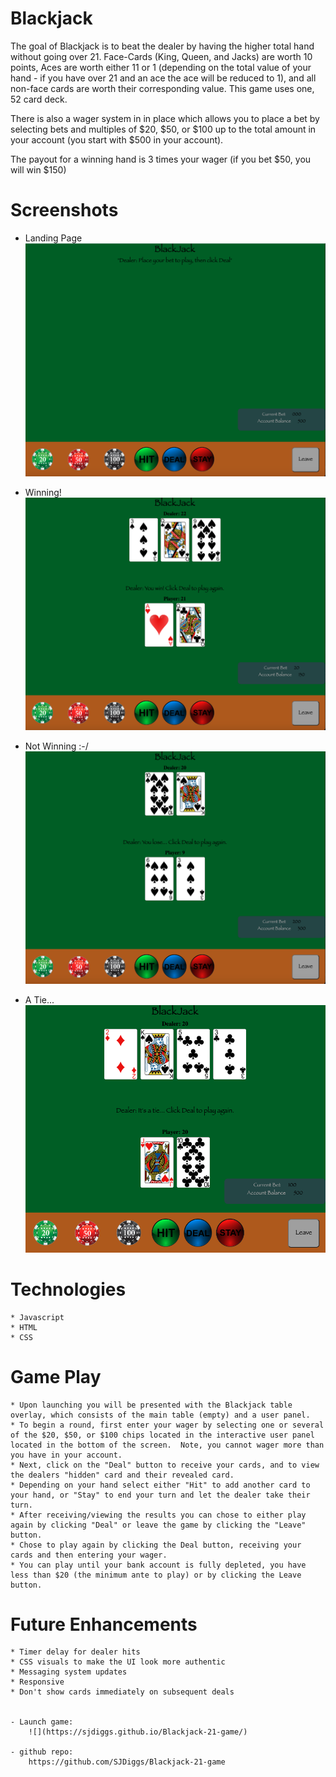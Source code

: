 # Blackjack

The goal of Blackjack is to beat the dealer by having the higher total hand without going over 21.  Face-Cards (King, Queen, and  Jacks) are worth 10 points, Aces are worth either 11 or 1 (depending on the total value of your hand - if you have over 21 and an ace the ace will be reduced to 1), and all non-face cards are worth their corresponding value.  This game uses one, 52 card deck.

There is also a wager system in in place which allows you to place a bet by selecting bets and multiples of $20, $50, or $100 up to the total amount in your account (you start with $500 in your account).

The payout for a winning hand is 3 times your wager (if you bet $50, you will win $150)

# Screenshots
 - Landing Page
 ![](./imgs/screenshots/BlackJack%20Initial%20Screen.png)

 - Winning!
 ![](./imgs/screenshots/BlackJack_Win.png)

 - Not Winning :-/
 ![](./imgs/screenshots/BlackJack_Lose.png)

 - A Tie...
 ![](./imgs/screenshots/BlackJack_Tie.png)

# Technologies
    * Javascript
    * HTML
    * CSS

# Game Play

    * Upon launching you will be presented with the Blackjack table overlay, which consists of the main table (empty) and a user panel.
    * To begin a round, first enter your wager by selecting one or several of the $20, $50, or $100 chips located in the interactive user panel located in the bottom of the screen.  Note, you cannot wager more than you have in your account.
    * Next, click on the "Deal" button to receive your cards, and to view the dealers "hidden" card and their revealed card.
    * Depending on your hand select either "Hit" to add another card to your hand, or "Stay" to end your turn and let the dealer take their turn.
    * After receiving/viewing the results you can chose to either play again by clicking "Deal" or leave the game by clicking the "Leave" button.
    * Chose to play again by clicking the Deal button, receiving your cards and then entering your wager.
    * You can play until your bank account is fully depleted, you have less than $20 (the minimum ante to play) or by clicking the Leave button.

# Future Enhancements

    * Timer delay for dealer hits
    * CSS visuals to make the UI look more authentic
    * Messaging system updates
    * Responsive 
    * Don't show cards immediately on subsequent deals


    - Launch game:
        ![](https://sjdiggs.github.io/Blackjack-21-game/)
    
    - github repo:
        https://github.com/SJDiggs/Blackjack-21-game
